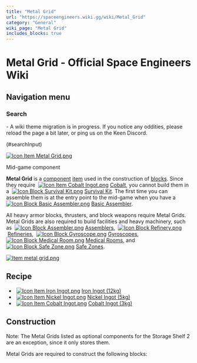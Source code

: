 ```yaml
---
title: "Metal Grid"
url: "https://spaceengineers.wiki.gg/wiki/Metal_Grid"
category: "General"
wiki_page: "Metal Grid"
includes_blocks: true
---
```


# Metal Grid - Official Space Engineers Wiki

## Navigation menu

### Search

\- A wiki theme migration is in progress. If you notice any oddities, please reload the page a bit later, or ping us on the Keen Discord.

(#searchInput)

[![Icon Item Metal Grid.png](https://spaceengineers.wiki.gg/images/thumb/1/16/Icon_Item_Metal_Grid.png/100px-Icon_Item_Metal_Grid.png?c674cf)](https://spaceengineers.wiki.gg/wiki/File:Icon_Item_Metal_Grid.png)

Mid-game component

**Metal Grid** is a [component](https://spaceengineers.wiki.gg/wiki/Component "Component") [item](https://spaceengineers.wiki.gg/wiki/Item "Item") used in the construction of [blocks](https://spaceengineers.wiki.gg/wiki/Block "Block"). Since they require  [![Icon Item Cobalt Ingot.png](https://spaceengineers.wiki.gg/images/thumb/e/e2/Icon_Item_Cobalt_Ingot.png/21px-Icon_Item_Cobalt_Ingot.png?142d75)](https://spaceengineers.wiki.gg/wiki/Cobalt_Ingot "Cobalt Ingot") [Cobalt](https://spaceengineers.wiki.gg/wiki/Cobalt_Ingot "Cobalt Ingot"), you cannot build them in a  [![Icon Block Survival Kit.png](https://spaceengineers.wiki.gg/images/thumb/6/6b/Icon_Block_Survival_Kit.png/21px-Icon_Block_Survival_Kit.png?ac91f9)](https://spaceengineers.wiki.gg/wiki/Survival_Kit "Survival Kit") [Survival Kit](https://spaceengineers.wiki.gg/wiki/Survival_Kit "Survival Kit"). The first time you can assemble them is at the entry point to the mid-game when you have a  [![Icon Block Basic Assembler.png](https://spaceengineers.wiki.gg/images/thumb/d/df/Icon_Block_Basic_Assembler.png/21px-Icon_Block_Basic_Assembler.png?8d0c2d)](https://spaceengineers.wiki.gg/wiki/Basic_Assembler "Basic Assembler") [Basic Assembler](https://spaceengineers.wiki.gg/wiki/Basic_Assembler "Basic Assembler").

All heavy armor blocks, thrusters, and block weapons require Metal Grids. Metal Grids are also required to build facilities and heavy machinery, such as  [![Icon Block Assembler.png](https://spaceengineers.wiki.gg/images/thumb/c/cd/Icon_Block_Assembler.png/21px-Icon_Block_Assembler.png?ceefab)](https://spaceengineers.wiki.gg/wiki/Assembler "Assembler") [Assemblers](https://spaceengineers.wiki.gg/wiki/Assembler "Assembler"),  [![Icon Block Refinery.png](https://spaceengineers.wiki.gg/images/thumb/6/6a/Icon_Block_Refinery.png/21px-Icon_Block_Refinery.png?a9b68a)](https://spaceengineers.wiki.gg/wiki/Refinery "Refinery") [Refineries](https://spaceengineers.wiki.gg/wiki/Refinery "Refinery"),  [![Icon Block Gyroscope.png](https://spaceengineers.wiki.gg/images/thumb/9/9c/Icon_Block_Gyroscope.png/21px-Icon_Block_Gyroscope.png?c8eb45)](https://spaceengineers.wiki.gg/wiki/Gyroscope "Gyroscope") [Gyroscopes](https://spaceengineers.wiki.gg/wiki/Gyroscope "Gyroscope"),  [![Icon Block Medical Room.png](https://spaceengineers.wiki.gg/images/thumb/4/42/Icon_Block_Medical_Room.png/21px-Icon_Block_Medical_Room.png?a9d978)](https://spaceengineers.wiki.gg/wiki/Medical_Room "Medical Room") [Medical Rooms](https://spaceengineers.wiki.gg/wiki/Medical_Room "Medical Room"), and  [![Icon Block Safe Zone.png](https://spaceengineers.wiki.gg/images/thumb/4/41/Icon_Block_Safe_Zone.png/21px-Icon_Block_Safe_Zone.png?a32135)](https://spaceengineers.wiki.gg/wiki/Safe_Zone "Safe Zone") [Safe Zones](https://spaceengineers.wiki.gg/wiki/Safe_Zone "Safe Zone").

[![Item metal grid.png](https://spaceengineers.wiki.gg/images/thumb/c/c8/Item_metal_grid.png/320px-Item_metal_grid.png?e06f1b)](https://spaceengineers.wiki.gg/wiki/File:Item_metal_grid.png)

## Recipe

*    [![Icon Item Iron Ingot.png](https://spaceengineers.wiki.gg/images/thumb/e/e7/Icon_Item_Iron_Ingot.png/21px-Icon_Item_Iron_Ingot.png?388ec0)](https://spaceengineers.wiki.gg/wiki/Iron_Ingot "Iron Ingot") [Iron Ingot (12kg)](https://spaceengineers.wiki.gg/wiki/Iron_Ingot "Iron Ingot")
*    [![Icon Item Nickel Ingot.png](https://spaceengineers.wiki.gg/images/thumb/4/4b/Icon_Item_Nickel_Ingot.png/21px-Icon_Item_Nickel_Ingot.png?e67f47)](https://spaceengineers.wiki.gg/wiki/Nickel_Ingot "Nickel Ingot") [Nickel Ingot (5kg)](https://spaceengineers.wiki.gg/wiki/Nickel_Ingot "Nickel Ingot")
*    [![Icon Item Cobalt Ingot.png](https://spaceengineers.wiki.gg/images/thumb/e/e2/Icon_Item_Cobalt_Ingot.png/21px-Icon_Item_Cobalt_Ingot.png?142d75)](https://spaceengineers.wiki.gg/wiki/Cobalt_Ingot "Cobalt Ingot") [Cobalt Ingot (3kg)](https://spaceengineers.wiki.gg/wiki/Cobalt_Ingot "Cobalt Ingot")

## Construction

Note: The Metal Grids listed as optional components for the Storage Shelf 2 are an exception, since it only stores them.

Metal Grids are required to construct the following blocks:
